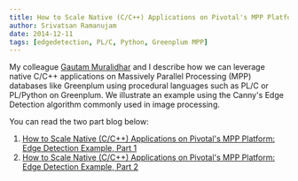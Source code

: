 ```yaml
---
title: How to Scale Native (C/C++) Applications on Pivotal's MPP Platform - An Edge Detection Example
author: Srivatsan Ramanujam
date: 2014-12-11
tags: [edgedetection, PL/C, Python, Greenplum MPP]
---
```


My colleague [Gautam Muralidhar](https://www.linkedin.com/in/gautamsmuralidhar) and I describe how we can leverage native C/C++ applications on Massively Parallel Processing (MPP) databases like Greenplum using procedural languages such as PL/C or PL/Python on Greenplum. We illustrate an example using the Canny's Edge Detection algorithm commonly used in image processing.

You can read the two part blog below:
1. [How to Scale Native (C/C++) Applications on Pivotal's MPP Platform: Edge Detection Example, Part 1](https://tanzu.vmware.com/content/blog/how-to-scale-native-c-c-applications-on-pivotals-mpp-platform-edge-detection-example-part-1)
2. [How to Scale Native (C/C++) Applications on Pivotal's MPP Platform: Edge Detection Example, Part 2](https://tanzu.vmware.com/content/blog/how-to-scale-native-c-c-applications-on-pivotal-s-mpp-platform-edge-detection-example-part-2)
